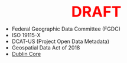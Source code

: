 <div style='text-align: center; color: #ff0000; font-size: 2.5rem; font-weight: bold;'>DRAFT</div>

* Federal Geographic Data Committee (FGDC)    
* ISO 19115-X  
* DCAT-US (Project Open Data Metadata)  
* Geospatial Data Act of 2018  
* [Dublin Core](https://www.dublincore.org/specifications/dublin-core/dces/)  